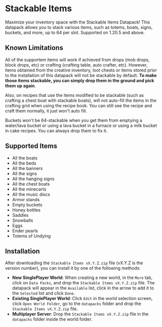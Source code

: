 # Stackable Items

Maximize your inventory space with the Stackable Items Datapack! This datapack allows you to stack various items, such as totems, boats, signs, buckets, and more, up to 64 per slot. Supported on 1.20.5 and above.

<!-- TODO add prints -->

## Known Limitations

All of the supportem items will work if achieved from drops (mob drops, block drops, etc) or crafting (crafting table, auto crafter, etc). However, items obtained from the creative inventory, loot chests or items stored prior to the installation of this datapack will not be stackable by default. **To make those items stackable, you can simply drop them in the ground and pick them up again**.

Also, on recipes that use the items modified to be stackable (such as crafting a chest boat with stackable boats), will not auto-fill the items in the crafting grid when using the recipe book. You can still see the recipe and craft them normally, it just won't auto fill.

Buckets won't be 64-stackable when you get them from emptying a water/lava bucket or using a lava bucket in a furnace or using a milk bucket in cake recipes. You can always drop them to fix it.

## Supported Items

- All the boats
- All the beds
- All the banners
- All the signs
- All the hanging signs
- All the chest boats
- All the minecarts
- All the music discs
- Armor stands
- Empty buckets
- Honey bottles
- Saddles
- Snowballs
- Eggs
- Ender pearls
- Totems of Undying

## Installation

After downloading the `Stackable Items vX.Y.Z.zip` file (vX.Y.Z is the version number), you can install it by one of the following methods:
- **New SinglePlayer World**: When creating a new world, in the `More` tab, click on `Data Packs`, and drop the `Stackable Items vX.Y.Z.zip` file. The datapack will appear in the `Available` list, click in the arrow to add it to the `Selected` list and click `Done`.
- **Existing SinglePlayer World**: Click `Edit` in the world selection screen, click `Open World Folder`, go to the `datapacks` folder and drop the `Stackable Items vX.Y.Z.zip` file.
- **Multiplayer Server**: Drop the `Stackable Items vX.Y.Z.zip` file in the `datapacks` folder inside the world folder.
